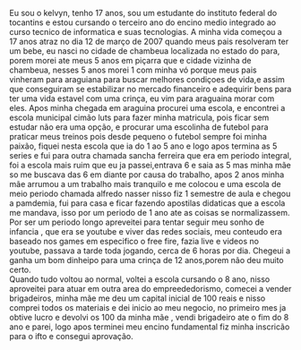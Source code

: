    Eu sou o kelvyn, tenho 17 anos, sou um estudante do instituto federal do tocantins e estou cursando o terceiro ano do encino medio integrado ao curso tecnico de informatica e suas tecnologias. A minha vida começou a 17 anos atraz no dia 12 de março de 2007 quando meus pais resolveram ter um bebe, eu nasci no cidade de chambeua localizada no estado do para, porem morei ate meus 5 anos em piçarra que e cidade vizinha de chambeua, nesses 5 anos morei 1 com minha vó porque meus pais vinheram para araguiana para buscar melhores condiçoes de vida,e assim que conseguiram se estabilizar no mercado financeiro e adequirir bens para ter uma vida estavel com uma crinça, eu vim para araguaina morar com eles.
   Apos minha chegada em araguina procurei uma escola, e encontrei a escola municipal cimão luts para fazer minha matricula, pois ficar sem estudar não era uma opção, e procurar uma escolinha de futebol para praticar meus treinos pois desde pequeno o futebol sempre foi minha paixão, fiquei nesta escola que ia do 1 ao 5 ano e logo apos termina as 5 series e fui para outra chamada sancha ferreira que era em periodo integral, foi a escola mais ruim que eu ja passei,entrava 6 e saia as 5 mas minha mãe so me buscava das 6 em diante por causa do trabalho, apos 2 anos minha mãe arrumou a um trabalho mais tranquilo e me colocou e uma escola de meio periodo chamada alfredo nasser nisso fiz 1 semestre de aula e chegou a pamdemia, fui para casa e ficar fazendo apostilas didaticas que a escola me mandava, isso por um periodo de 1 ano ate as coisas se normalizassem. Por ser um periodo longo apreveitei para tentar seguir meu sonho de infancia , que era se youtube e viver das redes sociais, meu conteudo era baseado nos games em especifico o free fire, fazia live e videos no youtube, passava a tarde toda jogando, cerca de 6 horas por dia. Chegeui a ganha um bom dinheipo para uma crinça de 12 anos,porem não deu muito certo.  
   Quando tudo voltou ao normal, voltei a escola cursando o 8 ano, nisso aproveitei para atuar em outra area do empreededorismo, comecei a vender brigadeiros, minha mãe me deu um capital inicial de 100 reais e nisso comprei todos os materiais e dei inicio ao meu negocio, no primeiro mes ja obtive lucro e devolvi os 100 da minha mãe , vendi brigadeiro ate o fim do 8 ano e parei, logo apos terminei meu encino fundamental fiz minha inscricão para o ifto e consegui aprovação.  
